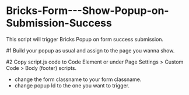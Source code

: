 # Bricks-Form---Show-Popup-on-Submission-Success

This script will trigger Bricks Popup on form success submission.

#1 Build your popup as usual and assign to the page you wanna show.

#2 Copy script.js code to Code Element or under Page Settings > Custom Code > Body (footer) scripts.
  - change the form classname to your form classname.
  - change popup Id to the one you want to trigger.
